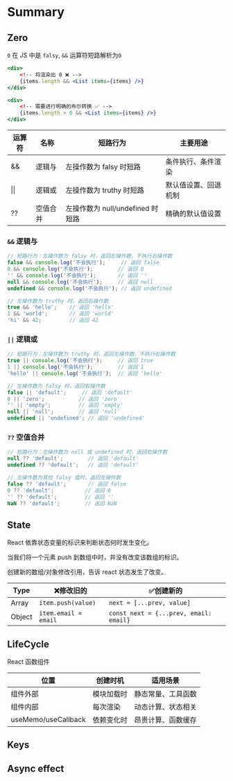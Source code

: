 # Summary

## Zero

`0` 在 JS 中是 `falsy`, `&&` 运算符短路解析为`0`

```jsx
<div>
	<!-- 将渲染出 0 ❌ -->
	{items.length && <List items={items} />}
</div>

<div>
	<!-- 需要进行明确的布尔转换 ✅ -->
	{items.length > 0 && <List items={items} />}
</div>
```

| 运算符 |	名称 |	短路行为 |	主要用途 |
| --- | --- | --- | --- |
| && |	逻辑与	| 左操作数为 falsy 时短路 |	条件执行、条件渲染
| \|\| |	逻辑或	| 左操作数为 truthy 时短路 |	默认值设置、回退机制
| ?? |	空值合并	| 左操作数为 null/undefined 时短路 |	精确的默认值设置

### `&&` 逻辑与

```js
// 短路行为：左操作数为 falsy 时，返回左操作数，不执行右操作数
false && console.log('不会执行');     // 返回 false
0 && console.log('不会执行');        // 返回 0
'' && console.log('不会执行');       // 返回 ''
null && console.log('不会执行');     // 返回 null
undefined && console.log('不会执行'); // 返回 undefined

// 左操作数为 truthy 时，返回右操作数
true && 'hello';    // 返回 'hello'
1 && 'world';       // 返回 'world'
'hi' && 42;         // 返回 42
```

### `||` 逻辑或

```js
// 短路行为：左操作数为 truthy 时，返回左操作数，不执行右操作数
true || console.log('不会执行');     // 返回 true
1 || console.log('不会执行');        // 返回 1
'hello' || console.log('不会执行');  // 返回 'hello'

// 左操作数为 falsy 时，返回右操作数
false || 'default';     // 返回 'default'
0 || 'zero';           // 返回 'zero'
'' || 'empty';         // 返回 'empty'
null || 'null';        // 返回 'null'
undefined || 'undefined'; // 返回 'undefined'
```

### `??` 空值合并

```js
// 短路行为：左操作数为 null 或 undefined 时，返回右操作数
null ?? 'default';        // 返回 'default'
undefined ?? 'default';   // 返回 'default'

// 左操作数为其他 falsy 值时，返回左操作数
false ?? 'default';       // 返回 false
0 ?? 'default';          // 返回 0
'' ?? 'default';         // 返回 ''
NaN ?? 'default';        // 返回 NaN
```

## State

React 依靠状态变量的标识来判断状态何时发生变化。

当我们将一个元素 push 到数组中时，并没有改变该数组的标识。

创建新的数组/对象修改引用，告诉 react 状态发生了改变。

| **Type** | **❌修改旧的** | **✅创建新的** |
| --- | --- | --- |
| Array | `item.push(value)` | `next = [...prev, value]` |
| Object | `item.email = email` | `const next = {...prev, email: email}` |

## LifeCycle

React 函数组件

| **位置** | **创建时机** | **适用场景** |
| --- | --- | --- |
| 组件外部 | 模块加载时 | 静态常量、工具函数 |
| 组件内部 | 每次渲染 | 动态计算、状态相关 |
| useMemo/useCallback | 依赖变化时 | 昂贵计算、函数缓存 |

## Keys



## Async effect